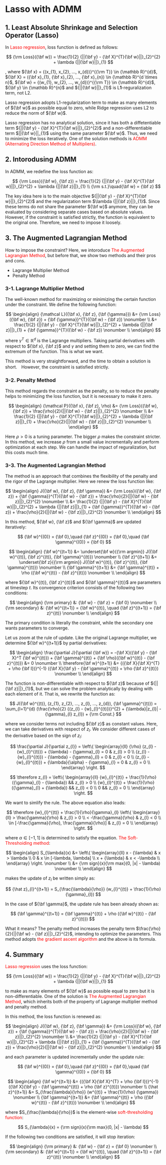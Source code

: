 # Lasso with ADMM

## 1. Least Absolute Shrinkage and Selection Operator (Lasso)

In <span style="color: red; ">Lasso regression</span>, loss function is defined as follows:

$$
{\rm Loss}({\bf w}) = \frac{1}{2} {||{\bf y} - {\bf X}^{T}{\bf w}||}_{2}^{2} + \lambda {||{\bf w}||}_{1}
$$

, where 
${\bf x} = {(x_{1}, x_{2}, ..., x_{d})}^{{\rm T}} \in {\mathbb R}^{d}$, 
${\bf X} = ({\bf x}_{1}, {\bf x}_{2}, ..., {\bf x}_{n}) \in {\mathbb R}^{d \times n}$, 
${\bf w} = {(w_{1}, w_{2}, ..., w_{d})}^{{\rm T}} \in {\mathbb R}^{d}$, 
${\bf y} \in {\mathbb R}^{n}$ and 
${||{\bf w}||}_{1}$ is L**1**-reguralization term, not L2.

Lasso regression adopts L1-regularization term to make as many elements of ${\bf w}$ as possible equal to zero, while Ridge regression uses L2 to reduce the norm of ${\bf w}$.

Lasso regression has no analytical solution, since it has both a diffetentiable term ${||{\bf y} - {\bf X}^{T}{\bf w}||}_{2}^{2}$ and a non-differentiable term $||{\bf w}||_{1}$ using the same parameter ${\bf w}$. Thus, we need to minimize the loss iteratively. One of the solution methods is <span style="color: red; ">ADMM (Alternating Direction Method of Multipliers)</span>.

## 2. Intorodusing ADMM

In ADMM, we redefine the loss function as:

$$
{\rm Loss}({\bf w}, {\bf z}) = \frac{1}{2} {||{\bf y} - {\bf X}^{T}{\bf w}||}_{2}^{2} + \lambda {||{\bf z}||}_{1} \\
{\rm s.t.}\quad{\bf w} = {\bf z}
$$

The key idea here is to the main objective ${||{\bf y} - {\bf X}^{T}{\bf w}||}_{2}^{2}$ and the regularization term $\lambda {||{\bf z}||}_{1}$. Since these terms do not share the parameter ${\bf w}$ anymore, they can be evaluated by considering separate cases based on absolute values. However, if the constraint is satisfied strictly, the function is equivalent to the original one. Therefore, we need to impose it loosely.

## 3. The Augmented Lagrangian Method

How to impose the constraint? Here, we intoroduce <span style="color: red; ">The Augmented Lagrangian Method</span>, but before that, we show two methods and their pros and cons.

- Lagrange Multiplier Method
- Penalty Method

### 3-1. Lagrange Multiplier Method

The well-known method for maximizing or minimizing the certain function under the constraint. We define the following function:

$$
\begin{align}
{\mathcal L}({\bf x}, {\bf z}, {\bf {\gamma}}) &= {\rm Loss}({\bf w}, {\bf z}) + {\bf {\gamma}}^{T}({\bf w} - {\bf z}) \nonumber \\
 &= \frac{1}{2} {||{\bf y} - {\bf X}^{T}{\bf w}||}_{2}^{2} + \lambda {||{\bf z}||}_{1} + {\bf {\gamma}}^{T}({\bf w} - {\bf z}) \nonumber \\
\end{align}
$$

where ${\gamma}^{T} \in {\mathbb R}^{d}$ is the Lagrange multipliers. Taking partial derivatives with respect to ${\bf x}, {\bf z}$ and ${\gamma}$ and setting them to zero, we can find the extremum of the function. This is what we want.

This method is very straightforward, and the time to obtain a solution is short.　However, the constraint is satisfied strictly.

### 3-2. Penalty Method

This method regards the constraint as the penalty, so to reduce the penalty helps to minimizing the loss function, but it is necessary to make it zero.

$$
\begin{align}
{\mathcal P}({\bf x}, {\bf z}, \rho) &= {\rm Loss}({\bf w}, {\bf z}) + \frac{\rho}{2}{||{\bf w} - {\bf z}||}_{2}^{2} \nonumber \\
 &= \frac{1}{2} {||{\bf y} - {\bf X}^{T}{\bf w}||}_{2}^{2} + \lambda {||{\bf z}||}_{1} + \frac{\rho}{2}{||{\bf w} - {\bf z}||}_{2}^{2} \nonumber \\
\end{align}
$$

Here $\rho > 0$ is a tuning parameter. The bigger $\rho$ makes the constraint stricter. In this method, we increase $\rho$ from a small value incrementally and perform optimization at each step. We can handle the impact of reguralization, but this costs much time.

### 3-3. The Augmented Lagrangian Method

The method is an approach that combines the flexibility of the penalty and the rigor of the Lagrange multiplier. Here we renew the loss function like:

$$
\begin{align}
J({\bf w}, {\bf z}, {\bf \gamma}) &= {\rm Loss}({\bf w}, {\bf z}) + {\bf {\gamma}}^{T}({\bf w} - {\bf z}) + \frac{\rho}{2}{||{\bf w} - {\bf z}||}_{2}^{2} \nonumber \\
&= \frac{1}{2} {||{\bf y} - {\bf X}^{T}{\bf w}||}_{2}^{2} + \lambda {||{\bf z}||}_{1} + {\bf {\gamma}}^{T}({\bf w} - {\bf z}) + \frac{\rho}{2}{||{\bf w} - {\bf z}||}_{2}^{2} \nonumber \\
\end{align}
$$

In this method, ${\bf w}, {\bf z}$ and ${\bf \gamma}$ are updated iteratively:

$$
{\bf w}^{(0)} = {\bf 0},\quad {\bf z}^{(0)} = {\bf 0},\quad {\bf \gamma}^{(0)} = {\bf 0}
$$

$$
\begin{align}
{\bf w}^{(t+1)} &= \underset{\bf w}{{\rm argmin}} J({\bf w}^{(t)}, {\bf z}^{(t)}, {\bf \gamma}^{(t)}) \nonumber \\
{\bf z}^{(t+1)} &= \underset{\bf z}{{\rm argmin}} J({\bf w}^{(t)}, {\bf z}^{(t)}, {\bf \gamma}^{(t)}) \nonumber \\
{\bf \gamma}^{(t+1)} &= {\bf \gamma}^{(t)} + \rho ({\bf w}^{(t)} - {\bf z}^{(t)}) \nonumber \\
\end{align}
$$

where ${\bf w}^{(t)}, {\bf z}^{(t)}$ and ${\bf \gamma}^{(t)}$ are parameters at timestep $t$. Its convergence criterion consists of the following two conditions:

$$
\begin{align}
{\rm primary} &: {\bf w} - {\bf z} = {\bf 0} \nonumber \\
{\rm secondary} &: {\bf w}^{(t+1)} = {\bf w}^{(t)}, \quad {\bf z}^{(t+1)} = {\bf z}^{(t)} \nonumber \\
\end{align}
$$

The primary condition is literally the constraint, while the secondary one wants parameters to converge.

Let us zoom at the rule of update. Like the original Lagrange multiplier, we determine ${\bf w}^{(t+1)}$ by partial derivatives:

$$
\begin{align}
\frac{\partial J}{\partial {\bf w}} = -{\bf X}({\bf y} - {\bf X}^T {\bf w}^{(t)}) + {\bf \gamma}^{(t)} + {\bf \rho}({\bf w}^{(t)} - {\bf z}^{(t)}) &= 0 \nonumber \\
\therefore{\bf w}^{(t+1)} &= {({\bf X}{\bf X}^{T} + \rho {\bf I})}^{-1} ({\bf X}{\bf y} - {\bf \gamma}^{(t)} + \rho {\bf z}^{(t)}) \nonumber \\
\end{align}
$$

The function is non-differentiable with respect to ${\bf z}$ because of ${||{\bf z}||}_{1}$, but we can solve the problem analytically by dealing with each element of it. That is, we rewrite the function as:

$$
J({\bf w}^{(t)}, (z_{1}, z_{2}, ..., z_{l}, ..., z_{d}), {\bf \gamma}^{(t)}) = \sum_{l=1}^{d} (\frac{\rho}{2} {(z_{l} - {w}_{l}^{(t)})}^{2} + {\lambda}|z_{l}| - {\gamma}_{l} z_{l}) + {\rm Const.}
$$

where we consider terms not including ${\bf z}$ as constant values. Here, we can take derivatives with respect of $z_{l}$. We consider different cases of the derivative based on the sign of $z_{l}$:

$$
\frac{\partial J}{\partial z_{l}} =
\left\{
    \begin{array}{ll}
        {\rho} (z_{l} - {w}_{l}^{(t)}) + {\lambda} - {\gamma}_{l} = 0 & z_{l} > 0 \\
        (z_{l} - {w}_{l}^{(t)}) - {\lambda} - {\gamma}_{l} = 0 & z_{l} < 0 \\
        (z_{l} - {w}_{l}^{(t)}) + {\lambda}{\alpha} - {\gamma}_{l} = 0 & z_{l} = 0 \\
    \end{array}
\right.
$$

$$
\therefore z_{l} =
\left\{
    \begin{array}{ll}
        {w}_{l}^{(t)} + \frac{1}{\rho} ({\gamma}_{l} - {\lambda}) && z_{l} > 0 \\
        {w}_{l}^{(t)} + \frac{1}{\rho} ({\gamma}_{l} + {\lambda}) && z_{l} < 0 \\
        0 && z_{l} = 0 \\
    \end{array}
\right.
$$

We want to simlify the rule. The above equation also leads:

$$
\therefore {w}_{l}^{(t)} + \frac{1}{\rho}{\gamma}_{l}
\left\{
    \begin{array}{ll}
        > \frac{\gamma}{\rho} & z_{l} > 0 \\
        < -\frac{\gamma}{\rho} & z_{l} < 0 \\
        \in [-\frac{\gamma}{\rho}, \frac{\gamma}{\rho}] & z_{l} = 0 \\
    \end{array}
\right.
$$

where ${\alpha} \in [-1, 1]$ is determined to satisfy the equation.
<span style="color: red; ">The Soft-Threshoiding method</span>:

$$
\begin{align}
S_{\lambda}(x) &=
\left\{
    \begin{array}{ll}
        x - {\lambda} & x > \lambda \\
        0 & x \in [-\lambda, \lambda] \\
        x + {\lambda} & x < -\lambda \\
    \end{array}
\right. \nonumber \\
 &= {\rm sign}(x){\rm max}(0, |x| - \lambda) \nonumber \\
\end{align}
$$

makes the update of $z_{l}$ be written simply as:

$$
{\hat z}_{l}^{(t+1)} = S_{\frac{\lambda}{\rho}} (w_{l}^{(t)} + \frac{1}{\rho} {\gamma}_{l})
$$

In the case of ${\bf \gamma}$, the update rule has been already shown as:

$$
{\bf \gamma}^{(t+1)} = {\bf \gamma}^{(t)} + \rho ({\bf w}^{(t)} - {\bf z}^{(t)})
$$

What it means? The penalty method increases the penalty term $\frac{\rho}{2}{||{\bf w} - {\bf z}||}_{2}^{2}$, intending to optimize the parameters. This method adopts <span style="color: red; ">the gradient ascent algorithm</span> and the above is its formula.

## 4. Summary

<span style="color: red; ">Lasso regression</span> uses the loss function:

$$
{\rm Loss}({\bf w}) = \frac{1}{2} {||{\bf y} - {\bf X}^{T}{\bf w}||}_{2}^{2} + \lambda {||{\bf w}||}_{1}
$$

to make as many elements of ${\bf w}$ as possible equal to zero but it is non-differentiable. One of the solution is <span style="color: red; ">The Augmented Lagrangian Method</span>, which inherits both of the property of Lagrange multiplier method and penalty method.

In this method, the loss function is renewed as:

$$
\begin{align}
J({\bf w}, {\bf z}, {\bf \gamma}) &= {\rm Loss}({\bf w}, {\bf z}) + {\bf {\gamma}}^{T}({\bf w} - {\bf z}) + \frac{\rho}{2}{||{\bf w} - {\bf z}||}_{2}^{2} \nonumber \\
&= \frac{1}{2} {||{\bf y} - {\bf X}^{T}{\bf w}||}_{2}^{2} + \lambda {||{\bf z}||}_{1} + {\bf {\gamma}}^{T}({\bf w} - {\bf z}) + \frac{\rho}{2}{||{\bf w} - {\bf z}||}_{2}^{2} \nonumber \\
\end{align}
$$

and each parameter is updated incrementally under the update rule:

$$
{\bf w}^{(0)} = {\bf 0},\quad {\bf z}^{(0)} = {\bf 0},\quad {\bf \gamma}^{(0)} = {\bf 0}
$$

$$
\begin{align}
{\bf w}^{(t+1)} &= {({\bf X}{\bf X}^{T} + \rho {\bf I})}^{-1} ({\bf X}{\bf y} - {\bf \gamma}^{(t)} + \rho {\bf z}^{(t)}) \nonumber \\
{\hat z}^{(t+1)} &= S_{\frac{\lambda}{\rho}} (w^{(t)} + \frac{1}{\rho} {\gamma}) \nonumber \\
{\bf \gamma}^{(t+1)} &= {\bf \gamma}^{(t)} + \rho ({\bf w}^{(t)} - {\bf z}^{(t)}) \nonumber \\
\end{align}
$$

where $S_{\frac{\lambda}{\rho}}$ is the element-wise <span style="color: red; "> soft-thresholding function</span>:

$$
S_{\lambda}(x) = {\rm sign}(x){\rm max}(0, |x| - \lambda)
$$

If the following two conditions are satisfied, it will stop iteration:

$$
\begin{align}
{\rm primary} &: {\bf w} - {\bf z} = {\bf 0} \nonumber \\
{\rm secondary} &: {\bf w}^{(t+1)} = {\bf w}^{(t)}, \quad {\bf z}^{(t+1)} = {\bf z}^{(t)} \nonumber \\
\end{align}
$$